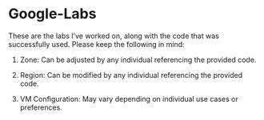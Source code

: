# Google-Labs

These are the labs I’ve worked on, along with the code that was successfully used. Please keep the following in mind:

  1. Zone: Can be adjusted by any individual referencing the provided code.

  2. Region: Can be modified by any individual referencing the provided code.

  3. VM Configuration: May vary depending on individual use cases or preferences.
